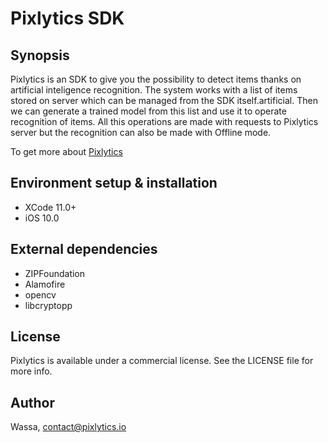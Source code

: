 # Pixlytics SDK

## Synopsis
Pixlytics is an SDK to give you the possibility to detect items thanks on artificial inteligence recognition.
The system works with a list of items stored on server which can be managed from the SDK itself.artificial.
Then we can generate a trained model from this list and use it to operate recognition of items.
All this operations are made with requests to Pixlytics server but the recognition can also be made with Offline mode.

To get more about [Pixlytics](https://www.pixlytics.io)

## Environment setup & installation

- XCode 11.0+
- iOS 10.0

## External dependencies
- ZIPFoundation
- Alamofire
- opencv
- libcryptopp

## License

Pixlytics is available under a commercial license. See the LICENSE file for more info.

## Author

Wassa, contact@pixlytics.io
